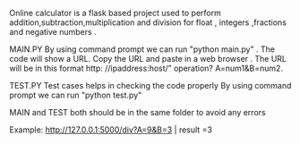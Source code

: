 Online calculator is a flask based project used to perform addition,subtraction,multiplication and division for float , integers ,fractions and negative numbers .


MAIN.PY
By using command prompt we can run "python main.py" .
The code will show a URL. Copy the URL and paste in a web browser .
The URL will be in this format http: //ipaddress:host/” operation? A=num1&B=num2.


TEST.PY
Test cases helps in checking the code properly 
By using command prompt we can run "python test.py"

MAIN and TEST both should be in the same folder to avoid any errors

Example: http://127.0.0.1:5000/div?A=9&B=3 | result =3